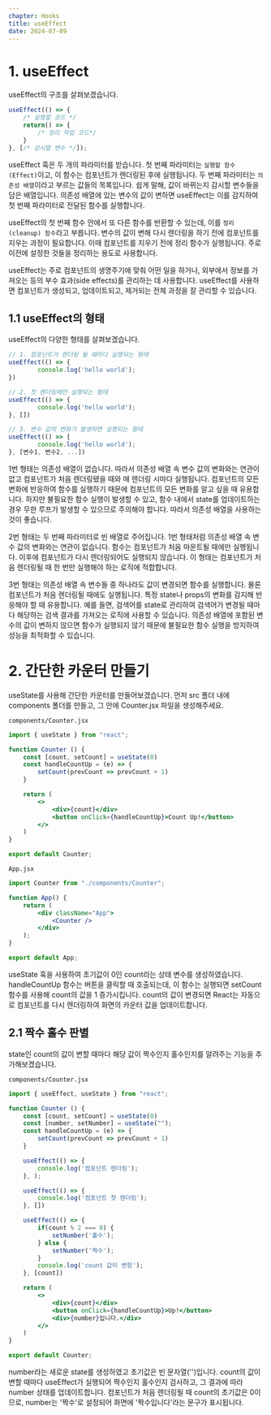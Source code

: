 ```yaml
---
chapter: Hooks
title: useEffect
date: 2024-07-09
---
```


# 1. useEffect

useEffect의 구조를 살펴보겠습니다.

```jsx
useEffect(() => {
    /* 실행할 코드 */
    return() => {
        /* 정리 작업 코드*/
    }
}, [/* 감시할 변수 */]);
```

useEffect 훅은 두 개의 파라미터를 받습니다. 첫 번째 파라미터는 `실행할 함수(Effect)`이고, 이 함수는 컴포넌트가 렌더링된 후에 실행됩니다. 두 번째 파라미터는 `의존성 배열`이라고 부르는 값들의 목록입니다. 쉽게 말해, 값이 바뀌는지 감시할 변수들을 담은 배열입니다. 의존성 배열에 있는 변수의 값이 변하면 useEffect는 이를 감지하여 첫 번째 파라미터로 전달된 함수를 실행합니다. 

useEffect의 첫 번째 함수 안에서 또 다른 함수를 반환할 수 있는데, 이를 `정리(cleanup) 함수`라고 부릅니다. 변수의 값이 변해 다시 렌더링을 하기 전에 컴포넌트를 지우는 과정이 필요합니다. 이때 컴포넌트를 지우기 전에 정리 함수가 실행됩니다. 주로 이전에 설정한 것들을 정리하는 용도로 사용합니다.

useEffect는 주로 컴포넌트의 생명주기에 맞춰 어떤 일을 하거나, 외부에서 정보를 가져오는 등의 부수 효과(side effects)를 관리하는 데 사용합니다. useEffect를 사용하면 컴포넌트가 생성되고, 업데이트되고, 제거되는 전체 과정을 잘 관리할 수 있습니다.

## 1.1 useEffect의 형태

useEffect의 다양한 형태를 살펴보겠습니다.

```jsx
// 1. 컴포넌트가 렌더링 될 때마다 실행되는 형태
useEffect(() => {
		console.log('hello world');
})

// 2. 첫 렌더링에만 실행되는 형태
useEffect(() => {
		console.log('hello world');
}, [])

// 3. 변수 값의 변화가 발생하면 실행되는 형태
useEffect(() => {
		console.log('hello world');
}, [변수1, 변수2, ...])
```

1번 형태는 의존성 배열이 없습니다. 따라서 의존성 배열 속 변수 값의 변화와는 연관이 없고 컴포넌트가 처음 렌더링됐을 때와 매 렌더링 시마다 실행됩니다. 컴포넌트의 모든 변화에 반응하여 함수를 실행하기 때문에 컴포넌트의 모든 변화를 알고 싶을 때 유용합니다. 하지만 불필요한 함수 실행이 발생할 수 있고, 함수 내에서 state를 업데이트하는 경우 무한 루프가 발생할 수 있으므로 주의해야 합니다. 따라서 의존성 배열을 사용하는 것이 좋습니다.

2번 형태는 두 번째 파라미터로 빈 배열로 주어집니다. 1번 형태처럼 의존성 배열 속 변수 값의 변화와는 연관이 없습니다. 함수는 컴포넌트가 처음 마운트될 때에만 실행됩니다. 이후에 컴포넌트가 다시 렌더링되어도 실행되지 않습니다. 이 형태는 컴포넌트가 처음 렌더링될 때 한 번만 실행해야 하는 로직에 적합합니다.

3번 형태는 의존성 배열 속 변수들 중 하나라도 값이 변경되면 함수를 실행합니다. 물론 컴포넌트가 처음 렌더링될 때에도 실행됩니다. 특정 state나 props의 변화를 감지해 반응해야 할 때 유용합니다. 예를 들면, 검색어를 state로 관리하여 검색어가 변경될 때마다 해당하는 검색 결과를 가져오는 로직에 사용할 수 있습니다. 의존성 배열에 포함된 변수의 값이 변하지 않으면 함수가 실행되지 않기 때문에 불필요한 함수 실행을 방지하여 성능을 최적화할 수 있습니다.

# 2. 간단한 카운터 만들기

useState를 사용해 간단한 카운터를 만들어보겠습니다. 먼저 src 폴더 내에 components 폴더를 만들고, 그 안에 Counter.jsx 파일을 생성해주세요.

`components/Counter.jsx`
```jsx
import { useState } from "react";

function Counter () {
    const [count, setCount] = useState(0)
    const handleCountUp = (e) => {
        setCount(prevCount => prevCount + 1)
    }

    return (
        <>
            <div>{count}</div>
            <button onClick={handleCountUp}>Count Up!</button>
        </>
    )
}

export default Counter;
```

`App.jsx`
```jsx
import Counter from "./components/Counter";

function App() {
    return (
        <div className="App">
            <Counter />
        </div>
    );
}

export default App;
```

useState 훅을 사용하여 초기값이 0인 count라는 상태 변수를 생성하였습니다. handleCountUp 함수는 버튼을 클릭할 때 호출되는데, 이 함수는 실행되면 setCount 함수를 사용해 count의 값을 1 증가시킵니다. count의 값이 변경되면 React는 자동으로 컴포넌트를 다시 렌더링하여 화면의 카운터 값을 업데이트합니다.

## 2.1 짝수 홀수 판별

state인 count의 값이 변할 때마다 해당 값이 짝수인지 홀수인지를 알려주는 기능을 추가해보겠습니다. 

`components/Counter.jsx`
```jsx
import { useEffect, useState } from "react";

function Counter () {
    const [count, setCount] = useState(0)
    const [number, setNumber] = useState("");
    const handleCountUp = (e) => {
        setCount(prevCount => prevCount + 1)
    }

    useEffect(() => {
        console.log('컴포넌트 렌더링');
    }, );

    useEffect(() => {
        console.log('컴포넌트 첫 렌더링');
    }, [])

    useEffect(() => {
        if(count % 2 === 0) {
            setNumber('홀수');
        } else {
            setNumber('짝수');
        }
        console.log('count 값이 변함');
    }, [count])

    return (
        <>
            <div>{count}</div>
            <button onClick={handleCountUp}>Up!</button>
            <div>{number}입니다.</div>
        </>
    )
}

export default Counter;
```

number라는 새로운 state를 생성하였고 초기값은 빈 문자열('')입니다. count의 값이 변할 때마다 useEffect가 실행되어 짝수인지 홀수인지 검사하고, 그 결과에 따라 number 상태를 업데이트합니다.
컴포넌트가 처음 렌더링될 때 count의 초기값은 0이므로, number는 '짝수'로 설정되어 화면에 '짝수입니다'라는 문구가 표시됩니다.